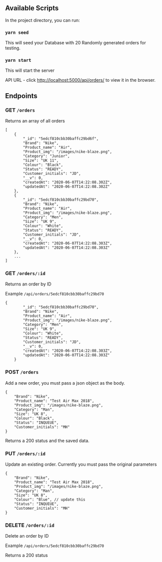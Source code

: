 ## Available Scripts

In the project directory, you can run:

### `yarn seed`

This will seed your Database with 20 Randomly generated orders for testing.

### `yarn start`

This will start the server<br />

API URL - click [http://localhost:5000/api/orders/](http://localhost:5000/api/orders/) to view it in the browser.

## Endpoints

### GET `/orders`

Returns an array of all orders

```
[
    {
        "_id": "5edcf810cbb30baffc29bd6f",
        "Brand": "Nike",
        "Product_name": "Air",
        "Product_img": "/images/nike-blaze.png",
        "Category": "Junior",
        "Size": "UK 11",
        "Colour": "Black",
        "Status": "READY",
        "Customer_initials": "JD",
        "__v": 0,
        "createdAt": "2020-06-07T14:22:08.302Z",
        "updatedAt": "2020-06-07T14:22:08.302Z"
    },
    {
        "_id": "5edcf810cbb30baffc29bd70",
        "Brand": "Nike",
        "Product_name": "Air",
        "Product_img": "/images/nike-blaze.png",
        "Category": "Men",
        "Size": "UK 9",
        "Colour": "White",
        "Status": "READY",
        "Customer_initials": "JD",
        "__v": 0,
        "createdAt": "2020-06-07T14:22:08.303Z",
        "updatedAt": "2020-06-07T14:22:08.303Z"
    },
    ...
]
```

### GET `/orders/:id`

Returns an order by ID

Example `/api/orders/5edcf810cbb30baffc29bd70`

```
{
        "_id": "5edcf810cbb30baffc29bd70",
        "Brand": "Nike",
        "Product_name": "Air",
        "Product_img": "/images/nike-blaze.png",
        "Category": "Men",
        "Size": "UK 9",
        "Colour": "White",
        "Status": "READY",
        "Customer_initials": "JD",
        "__v": 0,
        "createdAt": "2020-06-07T14:22:08.303Z",
        "updatedAt": "2020-06-07T14:22:08.303Z"
    }
```

### POST `/orders`

Add a new order, you must pass a json object as the body.

```
{
	"Brand": "Nike",
	"Product_name": "Test Air Max 2018",
	"Product_img": "/images/nike-blaze.png",
	"Category": "Man",
	"Size": "UK 8",
	"Colour": "Black",
	"Status": "INQUEUE",
	"Customer_initials": "MH"
}
```

Returns a 200 status and the saved data.

### PUT `/orders/:id`

Update an existing order. Currently you must pass the original parameters

```
{
	"Brand": "Nike",
	"Product_name": "Test Air Max 2018",
	"Product_img": "/images/nike-blaze.png",
	"Category": "Man",
	"Size": "UK 8",
	"Colour": "Blue", // update this
	"Status": "INQUEUE",
	"Customer_initials": "MH"
}
```

### DELETE `/orders/:id`

Delete an order by ID

Example `/api/orders/5edcf810cbb30baffc29bd70`

Returns a 200 status
